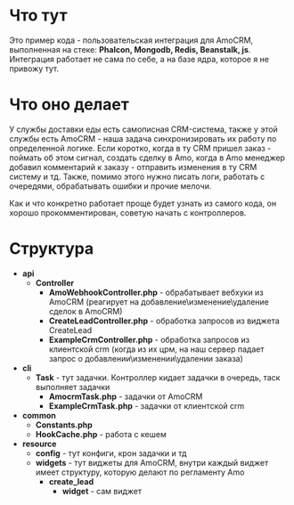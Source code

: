 # Что тут
Это пример кода - пользовательская интеграция для AmoCRM, выполненная на стеке: **Phalcon, Mongodb, Redis, Beanstalk, js**. Интеграция работает не сама по себе, а на базе ядра, которое я не привожу тут.

# Что оно делает

У службы доставки еды есть самописная CRM-система, также у этой службы есть AmoCRM - наша задача синхронизировать их работу по определенной логике. Если коротко, когда в ту CRM пришел заказ - поймать об этом сигнал, создать сделку в Amo, когда в Amo менеджер добавил комментарий к заказу - отправить изменения в ту CRM систему и тд. Также, помимо этого нужно писать логи, работать с очередями, обрабатывать ошибки и прочие мелочи.

Как и что конкретно работает проще будет узнать из самого кода, он хорошо прокомментирован, советую начать с контроллеров. 

# Структура

- **api**
  - **Controller** 
    - **AmoWebhookController.php** - обрабатывает вебхуки из AmoCRM (реагирует на добавление\изменение\удаление сделок в AmoCRM)
    - **CreateLeadController.php** - обработка запросов из виджета CreateLead
    - **ExampleCrmController.php** - обработка запросов из клиентской crm (когда из их црм, на наш сервер падает запрос о добавлении\изменении\удалении заказа)
- **cli**
  - **Task** - тут задачки. Контроллер кидает задачки в очередь, таск выполняет задачки
    - **AmocrmTask.php** - задачки от AmoCRM
    - **ExampleCrmTask.php** - задачки от клиентской crm 
- **common**
  - **Constants.php** 
  - **HookCache.php** - работа с кешем
- **resource**
  - **config** - тут конфиги, крон задачки и тд
  - **widgets** - тут виджеты для AmoCRM, внутри каждый виджет имеет структуру, которую делают по регламенту Amo
    - **create_lead** 
      - **widget** - сам виджет

